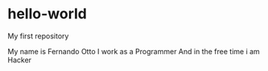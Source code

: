 # hello-world
My first repository

My name is Fernando Otto
I work as a Programmer
And in the free time i am Hacker
